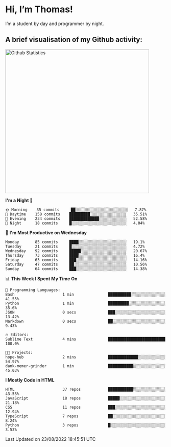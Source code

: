 # Hi, I’m Thomas!
I’m a student by day and programmer by night.

## A brief visualisation of my Github activity:

<img title="My Github Statistics" alt="Github Statistics" width="450px" src="https://github-readme-stats.vercel.app/api?username=thomasrettig&show_icons=true&include_all_commits=true&count_private=true&&hide=issues&theme=tokyonight&border_radius=6px"/>

<!--START_SECTION:waka-->
**I'm a Night 🦉** 

```text
🌞 Morning    35 commits     ██░░░░░░░░░░░░░░░░░░░░░░░   7.87% 
🌆 Daytime    158 commits    █████████░░░░░░░░░░░░░░░░   35.51% 
🌃 Evening    234 commits    █████████████░░░░░░░░░░░░   52.58% 
🌙 Night      18 commits     █░░░░░░░░░░░░░░░░░░░░░░░░   4.04%

```
📅 **I'm Most Productive on Wednesday** 

```text
Monday       85 commits     ████░░░░░░░░░░░░░░░░░░░░░   19.1% 
Tuesday      21 commits     █░░░░░░░░░░░░░░░░░░░░░░░░   4.72% 
Wednesday    92 commits     █████░░░░░░░░░░░░░░░░░░░░   20.67% 
Thursday     73 commits     ████░░░░░░░░░░░░░░░░░░░░░   16.4% 
Friday       63 commits     ███░░░░░░░░░░░░░░░░░░░░░░   14.16% 
Saturday     47 commits     ██░░░░░░░░░░░░░░░░░░░░░░░   10.56% 
Sunday       64 commits     ███░░░░░░░░░░░░░░░░░░░░░░   14.38%

```


📊 **This Week I Spent My Time On** 

```text
💬 Programming Languages: 
Bash                     1 min               ██████████░░░░░░░░░░░░░░░   41.55% 
Python                   1 min               █████████░░░░░░░░░░░░░░░░   35.6% 
JSON                     0 secs              ███░░░░░░░░░░░░░░░░░░░░░░   13.42% 
Markdown                 0 secs              ██░░░░░░░░░░░░░░░░░░░░░░░   9.43%

🔥 Editors: 
Sublime Text             4 mins              █████████████████████████   100.0%

🐱‍💻 Projects: 
hope-hub                 2 mins              █████████████░░░░░░░░░░░░   54.97% 
dank-memer-grinder       1 min               ███████████░░░░░░░░░░░░░░   45.03%

```

**I Mostly Code in HTML** 

```text
HTML                     37 repos            ███████████░░░░░░░░░░░░░░   43.53% 
JavaScript               18 repos            █████░░░░░░░░░░░░░░░░░░░░   21.18% 
CSS                      11 repos            ███░░░░░░░░░░░░░░░░░░░░░░   12.94% 
TypeScript               7 repos             ██░░░░░░░░░░░░░░░░░░░░░░░   8.24% 
Python                   3 repos             █░░░░░░░░░░░░░░░░░░░░░░░░   3.53%

```



 Last Updated on 23/08/2022 18:45:51 UTC
<!--END_SECTION:waka-->

